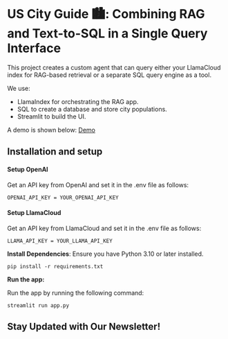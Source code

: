 # US City Guide 🏙️: Combining RAG and Text-to-SQL in a Single Query Interface

This project creates a custom agent that can query either your LlamaCloud index for RAG-based retrieval or a separate SQL query engine as a tool. 

We use:
* LlamaIndex for orchestrating the RAG app.
* SQL to create a database and store city populations.
* Streamlit to build the UI.

A demo is shown below:
[Demo](https://github.com/hadenpell/ai-engineering-hub/blob/dailydoseds/llamacloud_sql_router_ddds/demo.mp4) 

## Installation and setup

#### Setup OpenAI
Get an API key from OpenAI and set it in the .env file as follows:
```
OPENAI_API_KEY = YOUR_OPENAI_API_KEY
```

#### Setup LlamaCloud 
Get an API key from LlamaCloud and set it in the .env file as follows:
```
LLAMA_API_KEY = YOUR_LLAMA_API_KEY
```

<b>Install Dependencies</b>: Ensure you have Python 3.10 or later installed.

```
pip install -r requirements.txt
```
 
<b>Run the app:</b>

Run the app by running the following command:
```
streamlit run app.py
```

## Stay Updated with Our Newsletter!